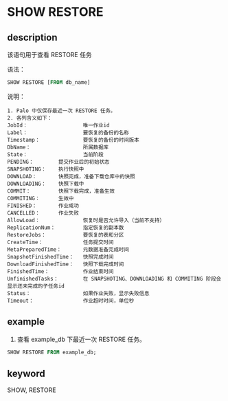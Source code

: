 # SHOW RESTORE

## description

该语句用于查看 RESTORE 任务

语法：

```sql
SHOW RESTORE [FROM db_name]
```

说明：

```plain text
1. Palo 中仅保存最近一次 RESTORE 任务。
2. 各列含义如下：
JobId：                  唯一作业id
Label：                  要恢复的备份的名称
Timestamp：              要恢复的备份的时间版本
DbName：                 所属数据库
State：                  当前阶段
PENDING：        提交作业后的初始状态
SNAPSHOTING：    执行快照中
DOWNLOAD：       快照完成，准备下载仓库中的快照
DOWNLOADING：    快照下载中
COMMIT：         快照下载完成，准备生效
COMMITING：      生效中
FINISHED：       作业成功
CANCELLED：      作业失败
AllowLoad：              恢复时是否允许导入（当前不支持）
ReplicationNum：         指定恢复的副本数
RestoreJobs：            要恢复的表和分区
CreateTime：             任务提交时间
MetaPreparedTime：       元数据准备完成时间
SnapshotFinishedTime：   快照完成时间
DownloadFinishedTime：   快照下载完成时间
FinishedTime：           作业结束时间
UnfinishedTasks：        在 SNAPSHOTING、DOWNLOADING 和 COMMITING 阶段会显示还未完成的子任务id
Status：                 如果作业失败，显示失败信息
Timeout：                作业超时时间，单位秒
```

## example

1. 查看 example_db 下最近一次 RESTORE 任务。

```sql
SHOW RESTORE FROM example_db;
```

## keyword

SHOW, RESTORE
